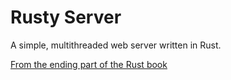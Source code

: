 # Rusty Server
A simple, multithreaded web server written in Rust.

[From the ending part of the Rust book](https://doc.rust-lang.org/book/ch20-00-final-project-a-web-server.html)
